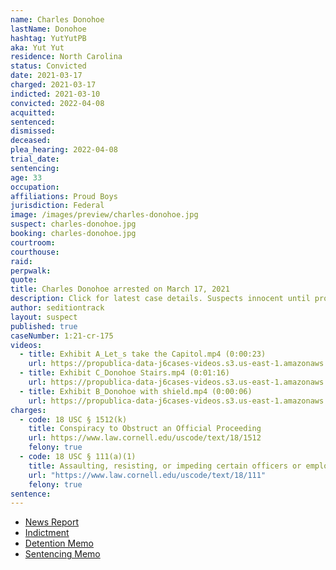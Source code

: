 ```yaml
---
name: Charles Donohoe
lastName: Donohoe
hashtag: YutYutPB
aka: Yut Yut
residence: North Carolina
status: Convicted
date: 2021-03-17
charged: 2021-03-17
indicted: 2021-03-10
convicted: 2022-04-08
acquitted:
sentenced:
dismissed:
deceased:
plea_hearing: 2022-04-08
trial_date:
sentencing:
age: 33
occupation:
affiliations: Proud Boys
jurisdiction: Federal
image: /images/preview/charles-donohoe.jpg
suspect: charles-donohoe.jpg
booking: charles-donohoe.jpg
courtroom:
courthouse:
raid:
perpwalk:
quote:
title: Charles Donohoe arrested on March 17, 2021
description: Click for latest case details. Suspects innocent until proven guilty.
author: seditiontrack
layout: suspect
published: true
caseNumber: 1:21-cr-175
videos:
  - title: Exhibit A_Let_s take the Capitol.mp4 (0:00:23)
    url: https://propublica-data-j6cases-videos.s3.us-east-1.amazonaws.com/951e14e0ce2c013960702cde48001122.mp4
  - title: Exhibit C_Donohoe Stairs.mp4 (0:01:16)
    url: https://propublica-data-j6cases-videos.s3.us-east-1.amazonaws.com/97be2ad0ce2c013960702cde48001122.mp4
  - title: Exhibit B_Donohoe with shield.mp4 (0:00:06)
    url: https://propublica-data-j6cases-videos.s3.us-east-1.amazonaws.com/9496ade0ce2c013960702cde48001122.mp4
charges:
  - code: 18 USC § 1512(k)
    title: Conspiracy to Obstruct an Official Proceeding
    url: https://www.law.cornell.edu/uscode/text/18/1512
    felony: true
  - code: 18 USC § 111(a)(1)
    title: Assaulting, resisting, or impeding certain officers or employees
    url: "https://www.law.cornell.edu/uscode/text/18/111"
    felony: true
sentence:
---
```


- [News Report](https://greensboro.com/news/local/crime-and-courts/winston-salem-proud-boys-leader-charged-in-jan-6-capitol-riot-charles-donohoe-was-arrested/article_ab06b989-7bcf-5ce7-a060-d530e7949112.html)
- [Indictment](https://www.justice.gov/usao-dc/case-multi-defendant/file/1481016/download)
- [Detention Memo](https://extremism.gwu.edu/sites/g/files/zaxdzs2191/f/Charles%20Donohoe%20Government%20Memorandum%20in%20Support%20of%20Pre-trial%20Detention.pdf)
- [Sentencing Memo](https://extremism.gwu.edu/sites/g/files/zaxdzs2191/f/Charles%20Donohoe%20Government%20Memorandum%20in%20Support%20of%20Pre-trial%20Detention.pdf)
